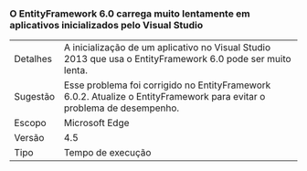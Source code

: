 ### <a name="entityframework-60-loads-very-slowly-in-apps-launched-from-visual-studio"></a>O EntityFramework 6.0 carrega muito lentamente em aplicativos inicializados pelo Visual Studio

|   |   |
|---|---|
|Detalhes|A inicialização de um aplicativo no Visual Studio 2013 que usa o EntityFramework 6.0 pode ser muito lenta.|
|Sugestão|Esse problema foi corrigido no EntityFramework 6.0.2. Atualize o EntityFramework para evitar o problema de desempenho.|
|Escopo|Microsoft Edge|
|Versão|4.5|
|Tipo|Tempo de execução|

